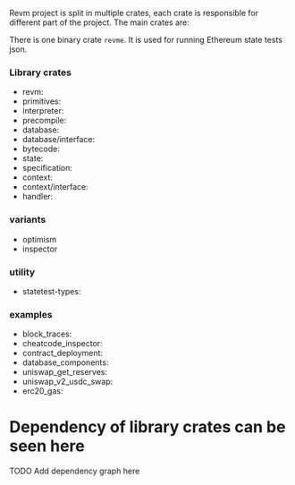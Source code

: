 
Revm project is split in multiple crates, each crate is responsible for different part of the project. The main crates are:

There is one binary crate `revme`. It is used for running Ethereum state tests json.

### Library crates
* revm:
* primitives:
* interpreter:
* precompile:
* database:
* database/interface:
* bytecode:
* state:
* specification:
* context:
* context/interface:
* handler:

### variants
* optimism
* inspector

### utility
* statetest-types:

### examples
* block_traces:
* cheatcode_inspector:
* contract_deployment:
* database_components:
* uniswap_get_reserves:
* uniswap_v2_usdc_swap:
* erc20_gas:


# Dependency of library crates can be seen here

TODO Add dependency graph here